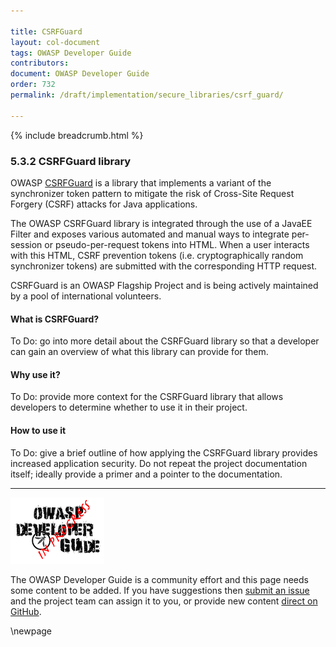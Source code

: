 ```yaml
---

title: CSRFGuard
layout: col-document
tags: OWASP Developer Guide
contributors:
document: OWASP Developer Guide
order: 732
permalink: /draft/implementation/secure_libraries/csrf_guard/

---
```


{% include breadcrumb.html %}

### 5.3.2 CSRFGuard library

OWASP [CSRFGuard][csrfguard] is a library that implements a variant of the synchronizer token pattern to mitigate
the risk of Cross-Site Request Forgery (CSRF) attacks for Java applications.

The OWASP CSRFGuard library is integrated through the use of a JavaEE Filter and exposes various automated
and manual ways to integrate per-session or pseudo-per-request tokens into HTML.
When a user interacts with this HTML, CSRF prevention tokens (i.e. cryptographically random synchronizer tokens)
are submitted with the corresponding HTTP request.

CSRFGuard is an OWASP Flagship Project and is being actively maintained by a pool of international volunteers.

#### What is CSRFGuard?

To Do: go into more detail about the CSRFGuard library so that a developer
can gain an overview of what this library can provide for them.

#### Why use it?

To Do: provide more context for the CSRFGuard library that allows developers to determine
whether to use it in their project.

#### How to use it

To Do: give a brief outline of how applying the CSRFGuard library provides increased application security.
Do not repeat the project documentation itself; ideally provide a primer and a pointer to the documentation.

----

![Developer Guide](../../assets/images/dg_wip.png "OWASP Developer Guide")

The OWASP Developer Guide is a community effort and this page needs some content to be added.
If you have suggestions then [submit an issue][issue070302] and the project team can assign it to you,
or provide new content [direct on GitHub][edit070302].

[csrfguard]: https://owasp.org/www-project-csrfguard/
[issue070302]: https://github.com/OWASP/www-project-developer-guide/issues/new?labels=enhancement&template=request.md&title=Update:%2007-implementation/03-secure-libraries/02-csrf-guard
[edit070302]: https://github.com/OWASP/www-project-developer-guide/blob/main/draft/07-implementation/03-secure-libraries/02-csrf-guard.md

\newpage
